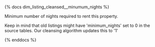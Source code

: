 {% docs dim_listing_cleansed__minumum_nights %}

Minimum number of nights required to rent this property.

Keep in mind that old listings might have 'minimum_nights' set to 0 in the source tables. Our cleansing algorithm updates this to '1'

{% enddocs %}

